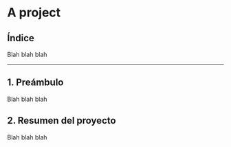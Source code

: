# A project

## Índice

Blah blah blah

***

## 1. Preámbulo

Blah blah blah

## 2. Resumen del proyecto

Blah blah blah
